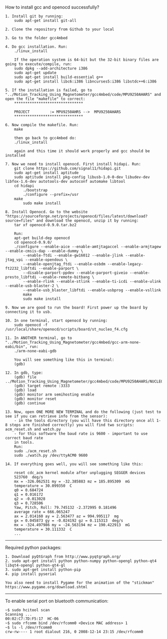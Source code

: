 How to install gcc and openocd successfully?

	1. Install git by running:
		sudo apt-get install git-all

	2. Clone the repository from Github to your local

	3. Go to the folder gcc4mbed

	4. Do gcc installation. Run:
		./linux_install

		If the operation system is 64-bit but the 32-bit binary files are going to execute/compile, run:
		sudo dpkg --add-architecture i386
		sudo apt-get update
		sudo apt-get install build-essential g++
		sudo apt-get install libc6:i386 libncurses5:i386 libstdc++6:i386

	5. If the installation is failed, go to "../Motion_Tracking_Using_Magnetometer/gcc4mbed/code/MPU9250AHARS" and open the file "makefile" to correct:
		*******************************

		PROJECT         := MPU9250AHRS -->  MPU9250AHARS
		*******************************

	6. Now compile the makefile. Run:
		make

		then go back to gcc4mbed do: 
		./linux_install
		
		again and this time it should work properly and gcc should be installed

	7. Now we need to install openocd. First install hidapi. Run: 
		git clone https://github.com/signal11/hidapi.git
		sudo apt-get install aptitude
		sudo aptitude install pkg-config libusb-1.0-0-dev libudev-dev libfox-1.6-dev autotools-dev autoconf automake libtool
		cd hidapi
			./bootstrap
			./configure --prefix=/usr
		make
			sudo make install

	8. Install Openocd. Go to the website "https://sourceforge.net/projects/openocd/files/latest/download?source=files" and download the openocd, unzip it by running:
		tar xf openocd-0.9.0.tar.bz2
	 
		Run:
		apt-get build-dep openocd
		cd openocd-0.9.0/ 
		./configure --enable-aice --enable-amtjtagaccel --enable-armjtagew --enable-cmsis-dap --enable-dummy \
			--enable-ftdi --enable-gw16012 --enable-jlink --enable-jtag_vpi --enable-opendous \
			--enable-openjtag_ftdi --enable-osbdm --enable-legacy-ft2232_libftdi --enable-parport \
			--disable-parport-ppdev --enable-parport-giveio --enable-presto_libftdi --enable-remote-bitbang \
			--enable-rlink --enable-stlink --enable-ti-icdi --enable-ulink --enable-usb-blaster-2 \
			--enable-usb_blaster_libftdi --enable-usbprog --enable-vsllink
			make
			sudo make install

	9. Now we are good to run the board! First power up the board by connecting it to usb.

	10. In one terminal, start openocd by running:
		sudo openocd -f /usr/local/share/openocd/scripts/board/st_nucleo_f4.cfg

	11. In ANOTHER terminal, go to "../Motion_Tracking_Using_Magnetometer/gcc4mbed/gcc-arm-none-eabi/bin", run:
		./arm-none-eabi-gdb
		
		You will see something like this in terminal:
		(gdb)

	12. In gdb, type:
		(gdb) file ../Motion_Tracking_Using_Magnetometer/gcc4mbed/code/MPU9250AHARS/NUCLEO_F401RE/MPU9250AHARS.elf
		(gdb) target remote :3333
		(gdb) load
		(gdb) monitor arm semihosting enable
		(gdb) monitor reset
		(gdb) continue

	13. Now, open ONE MORE NEW TERMINAL and do the following (just test to see if you can retrieve info from the sensor): 
		- in the tools directory (you will have this directory once all 1-8 steps are finished correctly) you will find two scripts: 		acm_reset.sh and watch.py
		- for this software the baud rate is 9600 - important to use correct baud rate
		in tools.
		Run:
		sudo ./acm_reset.sh
		sudo ./watch.py /dev/ttyACM0 9600

	14. If everything goes well, you will see something like this:

		reset cdc_acm kernel module after unplugging SEGGER devices
		523760  deg/s
		mx = -326.062531 my = -32.385883 mz = 185.895309  mG
		temperature = 30.099350  C
		q0 = 0.684724
		q1 = 0.016172
		q2 = -0.013028
		q3 = 0.728506
		Yaw, Pitch, Roll: 79.745132 -2.372995 0.181496
		average rate = 666.065247
		ax = 2.014160 ay = 2.563477 az = 994.995117  mg
		gx = 0.045873 gy = -0.024192 gz = 0.115313  deg/s
		mx = -324.497986 my = -24.563194 mz = 190.422913  mG
		temperature = 30.111332  C
		...
---------------------------------------------------------------------------------------------------------------------------------------

Required python packages:

	1. Download pyQtGraph from http://www.pyqtgraph.org/
	2. sudo apt-get install python python-numpy python-opengl python-qt4 libqt4-opengl python-qt4-gl
	3. sudo apt-get install python-pip
	4. pip install pyserial
	
	You also need to install Pygame for the animation of the "stickman"
	https://www.pygame.org/download.shtml	
---------------------------------------------------------------------------------------------------------------------------------------

To enable serial port on bluetooth communication:

	~$ sudo hcitool scan
	Scanning ...
	00:02:C7:7D:F5:17  HC-06
	~$ sudo rfcomm bind /dev/rfcomm0 <Device MAC address> 1
	~$ ls -l /dev/rfcomm0
	crw-rw---- 1 root dialout 216, 0 2008-12-14 23:15 /dev/rfcomm0